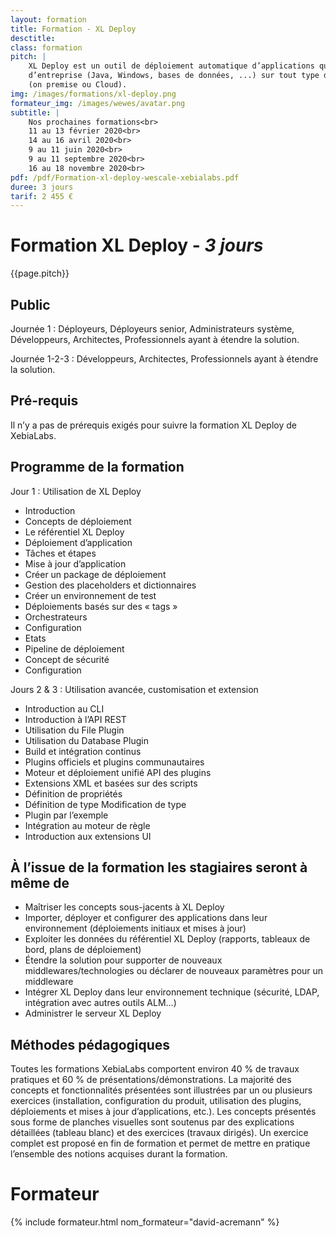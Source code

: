 ```yaml
---
layout: formation
title: Formation - XL Deploy
desctitle:
class: formation
pitch: |
    XL Deploy est un outil de déploiement automatique d’applications qui permet de déployer tout type d’applications
    d’entreprise (Java, Windows, bases de données, ...) sur tout type d’infrastructures et environnements
    (on premise ou Cloud).
img: /images/formations/xl-deploy.png
formateur_img: /images/wewes/avatar.png
subtitle: |
    Nos prochaines formations<br>
    11 au 13 février 2020<br>
    14 au 16 avril 2020<br>
    9 au 11 juin 2020<br>
    9 au 11 septembre 2020<br>
    16 au 18 novembre 2020<br>
pdf: /pdf/Formation-xl-deploy-wescale-xebialabs.pdf
duree: 3 jours
tarif: 2 455 €
---
```


# Formation XL Deploy - *3 jours*

{{page.pitch}}

## Public

Journée 1 : Déployeurs, Déployeurs senior, Administrateurs système, Développeurs, Architectes, Professionnels ayant à étendre la solution.

Journée 1-2-3 : Développeurs, Architectes, Professionnels ayant à étendre la solution.

## Pré-requis

Il n’y a pas de prérequis exigés pour suivre la formation XL Deploy de XebiaLabs.

## Programme de la formation

Jour 1 : Utilisation de XL Deploy
* Introduction
* Concepts de déploiement
* Le référentiel XL Deploy
* Déploiement d’application
* Tâches et étapes
* Mise à jour d’application
* Créer un package de déploiement
* Gestion des placeholders et dictionnaires
* Créer un environnement de test
* Déploiements basés sur des « tags »
* Orchestrateurs
* Configuration
* Etats
* Pipeline de déploiement
* Concept de sécurité
* Configuration

Jours 2 & 3 : Utilisation avancée, customisation et extension
* Introduction au CLI
* Introduction à l’API REST
* Utilisation du File Plugin 
* Utilisation du Database Plugin
* Build et intégration continus 
* Plugins officiels et plugins communautaires 
* Moteur et déploiement unifié API des plugins 
* Extensions XML et basées sur des scripts
* Définition de propriétés 
* Définition de type Modification de type
* Plugin par l’exemple 
* Intégration au moteur de règle
* Introduction aux extensions UI

## À l’issue de la formation les stagiaires seront à même de

* Maîtriser les concepts sous-jacents à XL Deploy
* Importer, déployer et configurer des applications dans leur environnement (déploiements initiaux et mises à jour)
* Exploiter les données du référentiel XL Deploy (rapports, tableaux de bord, plans de déploiement)
* Étendre la solution pour supporter de nouveaux middlewares/technologies ou déclarer de nouveaux paramètres pour un middleware
* Intégrer XL Deploy dans leur environnement technique (sécurité, LDAP, intégration avec autres outils ALM…)
* Administrer le serveur XL Deploy

## Méthodes pédagogiques

Toutes les formations XebiaLabs comportent environ 40 % de travaux pratiques et 60 % de présentations/démonstrations. La majorité des concepts et fonctionnalités présentées sont illustrées par un ou plusieurs exercices (installation, configuration du produit, utilisation des plugins, déploiements et mises à jour d’applications, etc.).
Les concepts présentés sous forme de planches visuelles sont soutenus par des explications détaillées (tableau blanc) et des exercices (travaux dirigés). Un exercice complet est proposé en fin de formation et permet de mettre en pratique l’ensemble des notions acquises durant la formation.

# Formateur

{% include formateur.html nom_formateur="david-acremann" %}

